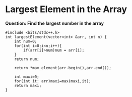 # Largest Element in the Array

**Question: Find the largest number in the array**

```
#include <bits/stdc++.h> 
int largestElement(vector<int> &arr, int n) {
    int num=0;
    for(int i=0;i<n;i++){
        if(arr[i]>num)num = arr[i];
    }
    return num;

    return *max_element(arr.begin(),arr.end());

    int maxi=0;
    for(int it: arr)maxi=max(maxi,it);
    return maxi;
}
```
